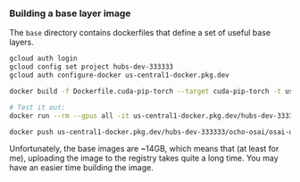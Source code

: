 ### Building a base layer image

The `base` directory contains dockerfiles that define a set of useful base layers.

```sh
gcloud auth login
gcloud config set project hubs-dev-333333
gcloud auth configure-docker us-central1-docker.pkg.dev

docker build -f Dockerfile.cuda-pip-torch --target cuda-pip-torch -t us-central1-docker.pkg.dev/hubs-dev-333333/ocho-osai/osai-ubuntu/cuda-pip-torch:ubuntu23.10 .

# Test it out:
docker run --rm --gpus all -it us-central1-docker.pkg.dev/hubs-dev-333333/ocho-osai/osai-ubuntu/cuda-pip-torch:ubuntu23.10 bash

docker push us-central1-docker.pkg.dev/hubs-dev-333333/ocho-osai/osai-ubuntu/cuda-pip-torch:ubuntu23.10
```

Unfortunately, the base images are ~14GB, which means that (at least for me), uploading the image to the registry takes quite a long time. You may have an easier time building the image.
